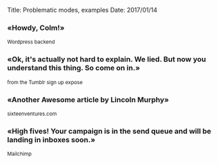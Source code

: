 Title: Problematic modes, examples
Date: 2017/01/14

<h3 class="">«Howdy, Colm!»</h3>
<small>Wordpress backend</small>

<h3 class="">«Ok, it's actually not hard to explain. We lied. But now you understand this thing. So come on in.»</h3>
<small>from the Tumblr sign up expose</small>

<h3 class="">«Another Awesome article by Lincoln Murphy»</h3>
<small>sixteenventures.com</small>

<h3 class="">«High fives! Your campaign is in the send queue and will be landing in inboxes soon.»</h3>
<small>Mailchimp</small>

<!--
<h3>Whoops! There's an outstanding balance on your account</h3>
-->
